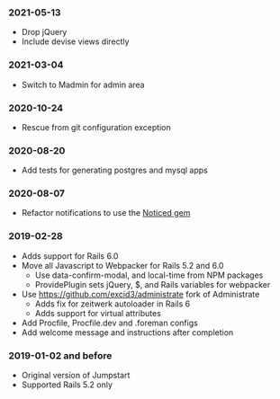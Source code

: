 ### 2021-05-13

* Drop jQuery
* Include devise views directly

### 2021-03-04

* Switch to Madmin for admin area

### 2020-10-24

* Rescue from git configuration exception

### 2020-08-20

* Add tests for generating postgres and mysql apps

### 2020-08-07

* Refactor notifications to use the [Noticed gem](https://github.com/excid3/noticed)

### 2019-02-28

* Adds support for Rails 6.0
* Move all Javascript to Webpacker for Rails 5.2 and 6.0
  * Use data-confirm-modal, and local-time from NPM packages
  * ProvidePlugin sets jQuery, $, and Rails variables for webpacker
* Use https://github.com/excid3/administrate fork of Administrate
  * Adds fix for zeitwerk autoloader in Rails 6
  * Adds support for virtual attributes
* Add Procfile, Procfile.dev and .foreman configs
* Add welcome message and instructions after completion

### 2019-01-02 and before

* Original version of Jumpstart
* Supported Rails 5.2 only
